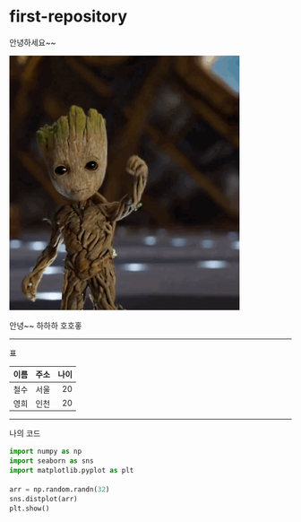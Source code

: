 # first-repository
안녕하세요~~

<img src=./img/groot.gif>

안녕~~
하하하
호호홓

<hr>표</hr>

| 이름 | 주소 | 나이 |
|---|:---:|---:|
| 철수 | 서울 | 20 |
| 영희 | 인천 | 20 |

<hr>나의 코드</hr>

~~~python
import numpy as np
import seaborn as sns
import matplotlib.pyplot as plt

arr = np.random.randn(32)
sns.distplot(arr)
plt.show()
~~~

